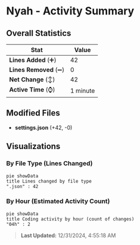 # Nyah - Activity Summary 

## Overall Statistics

| Stat                   | Value                                                             |
| ---------------------- | ----------------------------------------------------------------- |
| **Lines Added** (➕)   | 42                                          |
| **Lines Removed** (➖) | 0                                        |
| **Net Change** (↕)    | 42                |
| **Active Time** (⌚)   | 1 minute |


## Modified Files
- **settings.json** (+42, -0)

## Visualizations

### By File Type (Lines Changed)

```mermaid
pie showData
title Lines changed by file type
".json" : 42
```

### By Hour (Estimated Activity Count)

```mermaid
pie showData
title Coding activity by hour (count of changes)
"04h" : 2
```


> **Last Updated:** 12/31/2024, 4:55:18 AM